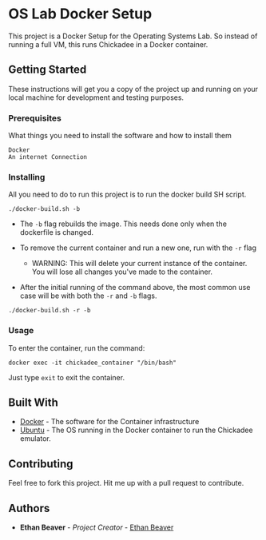 # OS Lab Docker Setup

This project is a Docker Setup for the Operating Systems Lab. So instead of running a full VM, this runs Chickadee in a Docker container.

## Getting Started

These instructions will get you a copy of the project up and running on your local machine for development and testing purposes.

### Prerequisites

What things you need to install the software and how to install them

```
Docker
An internet Connection
```

### Installing

All you need to do to run this project is to run the docker build SH script.

```
./docker-build.sh -b
```

* The `-b` flag rebuilds the image. This needs done only when the dockerfile is changed.

* To remove the current container and run a new one, run with the `-r` flag
	* WARNING: This will delete your current instance of the container. You will lose all changes you've made to the container.

* After the initial running of the command above, the most common use case will be with both the `-r` and `-b` flags.

```
./docker-build.sh -r -b
```
### Usage

To enter the container, run the command:

```
docker exec -it chickadee_container "/bin/bash"
```

Just type `exit` to exit the container.

## Built With

* [Docker](https://docs.docker.com/) - The software for the Container infrastructure
* [Ubuntu](https://hub.docker.com/_/ubuntu/) - The OS running in the Docker container to run the Chickadee emulator.

## Contributing

Feel free to fork this project.
Hit me up with a pull request to contribute.

## Authors

* **Ethan Beaver** - *Project Creator* - [Ethan Beaver](https://github.com/ethanbeaver)
